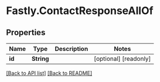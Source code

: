# Fastly.ContactResponseAllOf

## Properties

Name | Type | Description | Notes
------------ | ------------- | ------------- | -------------
**id** | **String** |  | [optional] [readonly] 


[[Back to API list]](../../README.md#endpoints) [[Back to README]](../../README.md)
